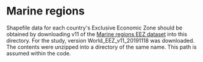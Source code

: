 # Marine regions

Shapefile data for each country's Exclusive Economic Zone should be obtained by downloading v11 of the [Marine regions EEZ dataset](https://www.marineregions.org/) into this directory. For the study, version World_EEZ_v11_20191118 was
downloaded. The contents were unzipped into a directory of the same name. This
path is assumed within the code.
